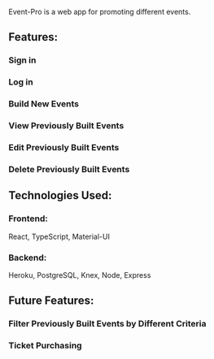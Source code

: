 Event-Pro is a web app for promoting different events.

## Features:

### Sign in

### Log in

### Build New Events

### View Previously Built Events

### Edit Previously Built Events

### Delete Previously Built Events

## Technologies Used:

### Frontend:

React, TypeScript, Material-UI

### Backend:

Heroku, PostgreSQL, Knex, Node, Express

## Future Features:

### Filter Previously Built Events by Different Criteria

### Ticket Purchasing
